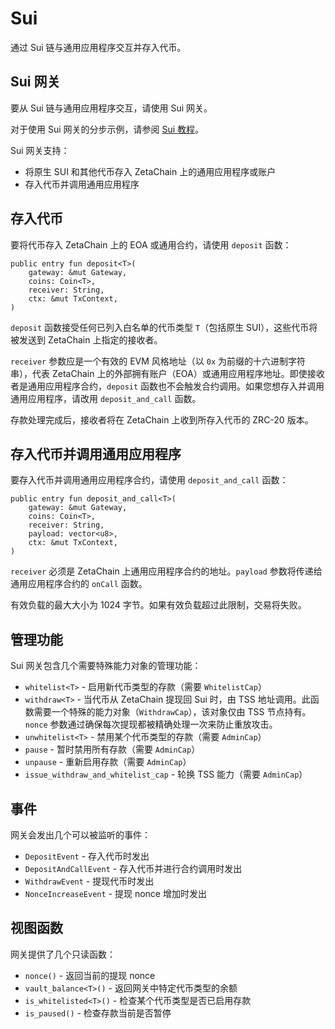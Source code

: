 # Sui

通过 Sui 链与通用应用程序交互并存入代币。

## Sui 网关

要从 Sui 链与通用应用程序交互，请使用 Sui 网关。

对于使用 Sui 网关的分步示例，请参阅 [Sui 教程](https://www.zetachain.com/docs/developers/tutorials/sui/)。

Sui 网关支持：

- 将原生 SUI 和其他代币存入 ZetaChain 上的通用应用程序或账户
- 存入代币并调用通用应用程序

## 存入代币

要将代币存入 ZetaChain 上的 EOA 或通用合约，请使用 `deposit` 函数：

```move
public entry fun deposit<T>(
    gateway: &mut Gateway,
    coins: Coin<T>,
    receiver: String,
    ctx: &mut TxContext,
)
```

`deposit` 函数接受任何已列入白名单的代币类型 `T`（包括原生 SUI），这些代币将被发送到 ZetaChain 上指定的接收者。

`receiver` 参数应是一个有效的 EVM 风格地址（以 `0x` 为前缀的十六进制字符串），代表 ZetaChain 上的外部拥有账户（EOA）或通用应用程序地址。即使接收者是通用应用程序合约，`deposit` 函数也不会触发合约调用。如果您想存入并调用通用应用程序，请改用 `deposit_and_call` 函数。

存款处理完成后，接收者将在 ZetaChain 上收到所存入代币的 ZRC-20 版本。

## 存入代币并调用通用应用程序

要存入代币并调用通用应用程序合约，请使用 `deposit_and_call` 函数：

```move
public entry fun deposit_and_call<T>(
    gateway: &mut Gateway,
    coins: Coin<T>,
    receiver: String,
    payload: vector<u8>,
    ctx: &mut TxContext,
)
```

`receiver` 必须是 ZetaChain 上通用应用程序合约的地址。`payload` 参数将传递给通用应用程序合约的 `onCall` 函数。

有效负载的最大大小为 1024 字节。如果有效负载超过此限制，交易将失败。

## 管理功能

Sui 网关包含几个需要特殊能力对象的管理功能：

- `whitelist<T>` - 启用新代币类型的存款（需要 `WhitelistCap`）
- `withdraw<T>` - 当代币从 ZetaChain 提现回 Sui 时，由 TSS 地址调用。此函数需要一个特殊的能力对象（`WithdrawCap`），该对象仅由 TSS 节点持有。`nonce` 参数通过确保每次提现都被精确处理一次来防止重放攻击。
- `unwhitelist<T>` - 禁用某个代币类型的存款（需要 `AdminCap`）
- `pause` - 暂时禁用所有存款（需要 `AdminCap`）
- `unpause` - 重新启用存款（需要 `AdminCap`）
- `issue_withdraw_and_whitelist_cap` - 轮换 TSS 能力（需要 `AdminCap`）

## 事件

网关会发出几个可以被监听的事件：

- `DepositEvent` - 存入代币时发出
- `DepositAndCallEvent` - 存入代币并进行合约调用时发出
- `WithdrawEvent` - 提现代币时发出
- `NonceIncreaseEvent` - 提现 nonce 增加时发出

## 视图函数

网关提供了几个只读函数：

- `nonce()` - 返回当前的提现 nonce
- `vault_balance<T>()` - 返回网关中特定代币类型的余额
- `is_whitelisted<T>()` - 检查某个代币类型是否已启用存款
- `is_paused()` - 检查存款当前是否暂停
```
